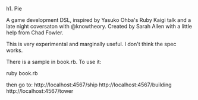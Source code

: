 h1. Pie

A game development DSL, inspired by Yasuko Ohba's Ruby Kaigi talk and a late night coversaton with @knowtheory. Created by Sarah Allen with a little help from Chad Fowler.

This is very experimental and marginally useful. I don't think the spec works.

There is a sample in book.rb.  To use it:

ruby book.rb

then go to:
http://localhost:4567/ship
http://localhost:4567/building
http://localhost:4567/tower


